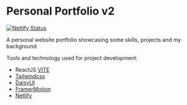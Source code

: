 # Personal Portfolio v2 

[![Netlify Status](https://api.netlify.com/api/v1/badges/2135dfda-ba98-47fb-913e-b1933ed0404c/deploy-status)](https://app.netlify.com/sites/oluwajolasun-v2/deploys)

A personal website portfolio showcasing some skills, projects and my background

Tools and technology used for project development:

- ReactJS [VITE](https://vitejs.dev/)
- [Tailwindcss](https://tailwindcss.com/)
- [DaisyUI](https://daisyui.com/)
- [FramerMotion](https://www.framer.com/motion/)
- [Netlify](https://www.netlify.com/)